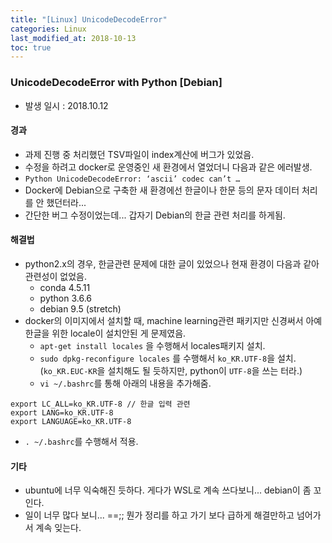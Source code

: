 ```yaml
---
title: "[Linux] UnicodeDecodeError"
categories: Linux
last_modified_at: 2018-10-13
toc: true
---
```


###  UnicodeDecodeError with Python [Debian]

* 발생 일시 : 2018.10.12

#### 경과

* 과제 진행 중 처리했던 TSV파일이 index계산에 버그가 있었음.
* 수정을 하려고 docker로 운영중인 새 환경에서 열었더니 다음과 같은 에러발생.
* `Python UnicodeDecodeError: ‘ascii’ codec can’t …`
* Docker에 Debian으로 구축한 새 환경에선 한글이나 한문 등의 문자 데이터 처리를 안 했던터라...
* 간단한 버그 수정이었는데... 갑자기 Debian의 한글 관련 처리를 하게됨.

#### 해결법

* python2.x의 경우, 한글관련 문제에 대한 글이 있었으나 현재 환경이 다음과 같아 관련성이 없었음.
  * conda 4.5.11 
  * python 3.6.6
  * debian 9.5 (stretch)
* docker의 이미지에서 설치할 때, machine learning관련 패키지만 신경써서 아예 한글을 위한 locale이 설치안된 게 문제였음.
  * `apt-get install locales` 을 수행해서 locales패키지 설치.
  * `sudo dpkg-reconfigure locales` 를 수행해서 `ko_KR.UTF-8`을 설치.(`ko_KR.EUC-KR`을 설치해도 될 듯하지만, python이 `UTF-8`을 쓰는 터라.)
  * `vi ~/.bashrc`를 통해 아래의 내용을 추가해줌.
```
export LC_ALL=ko_KR.UTF-8 // 한글 입력 관련
export LANG=ko_KR.UTF-8
export LANGUAGE=ko_KR.UTF-8
```
 * `. ~/.bashrc`를 수행해서 적용.

#### 기타

* ubuntu에 너무 익숙해진 듯하다. 게다가 WSL로 계속 쓰다보니... debian이 좀 꼬인다.
* 일이 너무 많다 보니... ==;; 뭔가 정리를 하고 가기 보다 급하게 해결만하고 넘어가서 계속 잊는다. 

